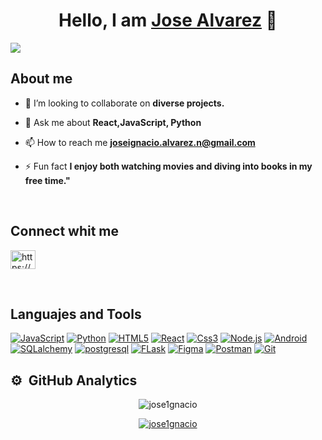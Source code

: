 <div align="center">
<h1 align="center">Hello, I am <a href="https://www.linkedin.com/in/jose-alvarez-nieto/">Jose Alvarez</a> 👋</h1>
</div>
<img src="https://res.cloudinary.com/dxaialbs0/image/upload/v1700580779/git%20hub/banner_github_r77lcm.png">

## About me

- 👯 I’m looking to collaborate on **diverse projects.**

- 💬 Ask me about **React,JavaScript, Python**

- 📫 How to reach me **joseignacio.alvarez.n@gmail.com**

- ⚡ Fun fact **I enjoy both watching movies and diving into books in my free time."**
</br>

## Connect whit me

<p align="left">
<a href="https://linkedin.com/in/https://www.linkedin.com/in/jose-alvarez-nieto/" target="blank"><img align="center" src="https://raw.githubusercontent.com/rahuldkjain/github-profile-readme-generator/master/src/images/icons/Social/linked-in-alt.svg" alt="https://www.linkedin.com/in/jose-alvarez-nieto/" height="30" width="40" /></a>
</p>
</br>

## Languajes and Tools

[![JavaScript](https://img.shields.io/badge/JavaScript-F7DF1E?style=for-the-badge&logo=javascript&logoColor=white&labelColor=101010)]()
[![Python](https://img.shields.io/badge/python-3776AB?style=for-the-badge&logo=python&logoColor=white&labelColor=101010)]()
[![HTML5](https://img.shields.io/badge/Html5-E34F26?style=for-the-badge&logo=html5&logoColor=white&labelColor=101010)]()
[![React](https://img.shields.io/badge/React-61DAFB?style=for-the-badge&logo=react&logoColor=white&labelColor=101010)]()
[![Css3](https://img.shields.io/badge/Css3-1572B6?style=for-the-badge&logo=css3&logoColor=white&labelColor=101010)]()
[![Node.js](https://img.shields.io/badge/Node.Js-339933?style=for-the-badge&logo=node.js&logoColor=white&labelColor=101010)]()
[![Android](https://img.shields.io/badge/Android-3DDC84?style=for-the-badge&logo=android&logoColor=white&labelColor=101010)]()
[![SQLalchemy](https://img.shields.io/badge/sqlalchemy-D71F00?style=for-the-badge&logo=sqlalchemy&logoColor=white&labelColor=101010
)]()
[![postgresql](https://img.shields.io/badge/postgresql-4169E1?style=for-the-badge&logo=postgresql&logoColor=white&labelColor=101010)]()
[![FLask](https://img.shields.io/badge/flask-000000?style=for-the-badge&logo=flask&logoColor=white&labelColor=101010)]()
[![Figma](https://img.shields.io/badge/figma-F24E1E?style=for-the-badge&logo=figma&logoColor=white&labelColor=101010)]()
[![Postman](https://img.shields.io/badge/postman-FF6C37?style=for-the-badge&logo=postman&logoColor=white&labelColor=101010)]()
[![Git](https://img.shields.io/badge/git-F05032?style=for-the-badge&logo=git&logoColor=white&labelColor=101010)]()
</br>

## ⚙️ &nbsp;GitHub Analytics

<p align="center"><img align="center" src="https://github-readme-stats.vercel.app/api/top-langs?username=jose1gnacio&show_icons=true&locale=en&layout=compact" alt="jose1gnacio" /></p>

<p align="center"> <a href="https://github.com/ryo-ma/github-profile-trophy"><img src="https://github-profile-trophy.vercel.app/?username=jose1gnacio" alt="jose1gnacio" /></a> </p>



<!--
**Jose1gnacio/Jose1gnacio** is a ✨ _special_ ✨ repository because its `README.md` (this file) appears on your GitHub profile.

Here are some ideas to get you started:

- 🔭 I’m currently working on ...
- 🌱 I’m currently learning ...
- 👯 I’m looking to collaborate on ...
- 🤔 I’m looking for help with ...
- 💬 Ask me about ...
- 📫 How to reach me: ...
- 😄 Pronouns: ...
- ⚡ Fun fact: ...
<p>&nbsp;<img align="center" src="https://github-readme-stats.vercel.app/api?username=jose1gnacio&show_icons=true&locale=en" alt="jose1gnacio" /></p>

<p><img align="center" src="https://github-readme-streak-stats.herokuapp.com/?user=jose1gnacio&" alt="jose1gnacio" /></p>
-->
